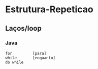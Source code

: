 # Estrutura-Repeticao

## Laços/loop

### Java 

    for         [para]
    while       [enquanto]
    do while